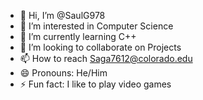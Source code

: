 - 👋 Hi, I’m @SaulG978
- 👀 I’m interested in Computer Science
- 🌱 I’m currently learning C++
- 💞️ I’m looking to collaborate on Projects
- 📫 How to reach Saga7612@colorado.edu
- 😄 Pronouns: He/Him
- ⚡ Fun fact: I like to play video games

<!---
SaulG978/SaulG978 is a ✨ special ✨ repository because its `README.md` (this file) appears on your GitHub profile.
You can click the Preview link to take a look at your changes.
--->

